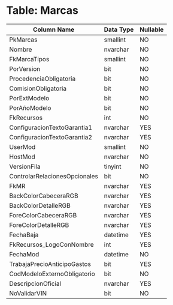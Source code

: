 # Table: Marcas

| Column Name | Data Type | Nullable |
|-------------|-----------|----------|
| PkMarcas | smallint | NO |
| Nombre | nvarchar | NO |
| FkMarcaTipos | smallint | NO |
| PorVersion | bit | NO |
| ProcedenciaObligatoria | bit | NO |
| ComisionObligatoria | bit | NO |
| PorExtModelo | bit | NO |
| PorAñoModelo | bit | NO |
| FkRecursos | int | NO |
| ConfiguracionTextoGarantia1 | nvarchar | YES |
| ConfiguracionTextoGarantia2 | nvarchar | YES |
| UserMod | smallint | NO |
| HostMod | nvarchar | NO |
| VersionFila | tinyint | NO |
| ControlarRelacionesOpcionales | bit | NO |
| FkMR | nvarchar | YES |
| BackColorCabeceraRGB | nvarchar | YES |
| BackColorDetalleRGB | nvarchar | YES |
| ForeColorCabeceraRGB | nvarchar | YES |
| ForeColorDetalleRGB | nvarchar | YES |
| FechaBaja | datetime | YES |
| FkRecursos_LogoConNombre | int | YES |
| FechaMod | datetime | NO |
| TrabajaPrecioAnticipoGastos | bit | YES |
| CodModeloExternoObligatorio | bit | NO |
| DescripcionOficial | nvarchar | YES |
| NoValidarVIN | bit | NO |
